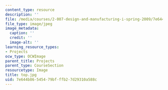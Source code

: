 ```yaml
---
content_type: resource
description: ''
file: /media/courses/2-007-design-and-manufacturing-i-spring-2009/7e644b86545479bfffb27d29310a588c_top.jpg
file_type: image/jpeg
image_metadata:
  caption: ''
  credit: ''
  image-alt: ''
learning_resource_types:
- Projects
ocw_type: OCWImage
parent_title: Projects
parent_type: CourseSection
resourcetype: Image
title: top.jpg
uid: 7e644b86-5454-79bf-ffb2-7d29310a588c
---
```

